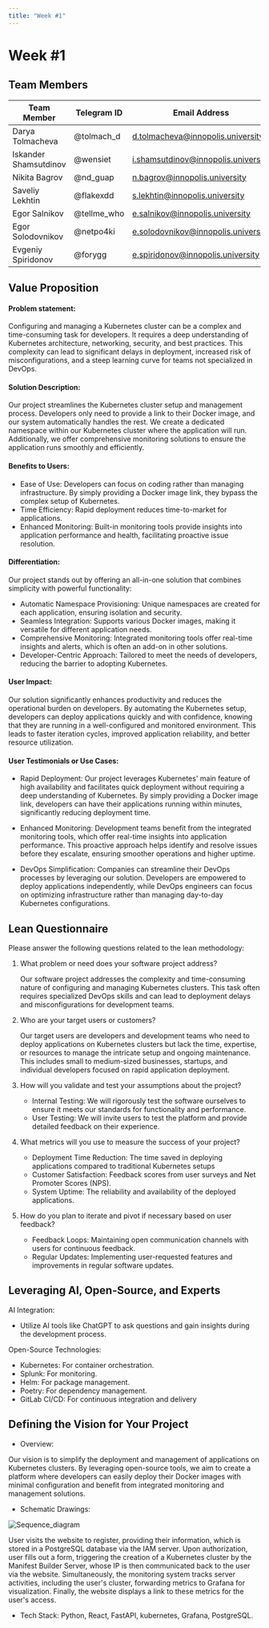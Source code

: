 ```yaml
---
title: "Week #1"
---
```


# Week #1

## **Team Members**

| Team Member              | Telegram ID   | Email Address                       |
|--------------------------|---------------|-------------------------------------|
| Darya Tolmacheva         | @tolmach_d    | d.tolmacheva@innopolis.university   |
| Iskander Shamsutdinov    | @wensiet      | i.shamsutdinov@innopolis.university |
| Nikita Bagrov            | @nd_guap      | n.bagrov@innopolis.university       |
| Saveliy Lekhtin          | @flakexdd     | s.lekhtin@innopolis.university      |
| Egor Salnikov            | @tellme_who   | e.salnikov@innopolis.university     |
| Egor Solodovnikov        | @netpo4ki     | e.solodovnikov@innopolis.university |
| Evgeniy Spiridonov       | @forygg       | e.spiridonov@innopolis.university   |

## **Value Proposition**

#### **Problem statement:**
Configuring and managing a Kubernetes cluster can be a complex and time-consuming task for developers. It requires a deep understanding of Kubernetes architecture, networking, security, and best practices. This complexity can lead to significant delays in deployment, increased risk of misconfigurations, and a steep learning curve for teams not specialized in DevOps.

#### Solution Description:
Our project streamlines the Kubernetes cluster setup and management process. Developers only need to provide a link to their Docker image, and our system automatically handles the rest. We create a dedicated namespace within our Kubernetes cluster where the application will run. Additionally, we offer comprehensive monitoring solutions to ensure the application runs smoothly and efficiently.

#### Benefits to Users:
* Ease of Use: Developers can focus on coding rather than managing infrastructure. By simply providing a Docker image link, they bypass the complex setup of Kubernetes.
* Time Efficiency: Rapid deployment reduces time-to-market for applications.
* Enhanced Monitoring: Built-in monitoring tools provide insights into application performance and health, facilitating proactive issue resolution.

#### Differentiation:
Our project stands out by offering an all-in-one solution that combines simplicity with powerful functionality:

* Automatic Namespace Provisioning: Unique namespaces are created for each application, ensuring isolation and security.
* Seamless Integration: Supports various Docker images, making it versatile for different application needs.
* Comprehensive Monitoring: Integrated monitoring tools offer real-time insights and alerts, which is often an add-on in other solutions.
* Developer-Centric Approach: Tailored to meet the needs of developers, reducing the barrier to adopting Kubernetes.

#### User Impact:
Our solution significantly enhances productivity and reduces the operational burden on developers. By automating the Kubernetes setup, developers can deploy applications quickly and with confidence, knowing that they are running in a well-configured and monitored environment. This leads to faster iteration cycles, improved application reliability, and better resource utilization.

#### User Testimonials or Use Cases:
* Rapid Deployment: Our project leverages Kubernetes' main feature of high availability and facilitates quick deployment without requiring a deep understanding of Kubernetes. By simply providing a Docker image link, developers can have their applications running within minutes, significantly reducing deployment time.

* Enhanced Monitoring: Development teams benefit from the integrated monitoring tools, which offer real-time insights into application performance. This proactive approach helps identify and resolve issues before they escalate, ensuring smoother operations and higher uptime.

* DevOps Simplification: Companies can streamline their DevOps processes by leveraging our solution. Developers are empowered to deploy applications independently, while DevOps engineers can focus on optimizing infrastructure rather than managing day-to-day Kubernetes configurations.

## **Lean Questionnaire**

Please answer the following questions related to the lean methodology:

1. What problem or need does your software project address? 
   
   Our software project addresses the complexity and time-consuming nature of configuring and managing Kubernetes clusters. This task often requires specialized DevOps skills and can lead to deployment delays and misconfigurations for development teams.

2. Who are your target users or customers?

   Our target users are developers and development teams who need to deploy applications on Kubernetes clusters but lack the time, expertise, or resources to manage the intricate setup and ongoing maintenance. This includes small to medium-sized businesses, startups, and individual developers focused on rapid application deployment.

3. How will you validate and test your assumptions about the project?

   - Internal Testing: We will rigorously test the software ourselves to ensure it meets our standards for functionality and performance.
   - User Testing: We will invite users to test the platform and provide detailed feedback on their experience.

4. What metrics will you use to measure the success of your project?

   - Deployment Time Reduction: The time saved in deploying applications compared to traditional Kubernetes setups
   - Customer Satisfaction: Feedback scores from user surveys and Net Promoter Scores (NPS).
   - System Uptime: The reliability and availability of the deployed applications.

5. How do you plan to iterate and pivot if necessary based on user feedback?

   - Feedback Loops: Maintaining open communication channels with users for continuous feedback.
   - Regular Updates: Implementing user-requested features and improvements in regular software updates.

## **Leveraging AI, Open-Source, and Experts**

AI Integration: 
* Utilize AI tools like ChatGPT to ask questions and gain insights during the development process.

Open-Source Technologies:
* Kubernetes: For container orchestration.
* Splunk: For monitoring.
* Helm: For package management.
* Poetry: For dependency management.
* GitLab CI/CD: For continuous integration and delivery

## **Defining the Vision for Your Project**

- Overview: 

Our vision is to simplify the deployment and management of applications on Kubernetes clusters. By leveraging open-source tools, we aim to create a platform where developers can easily deploy their Docker images with minimal configuration and benefit from integrated monitoring and management solutions.

- Schematic Drawings: 

![Sequence_diagram](2024/startup_studio/sequence_diagram.png)


  User visits the website to register, providing their information, which is stored in a PostgreSQL database via the IAM server. Upon authorization, user fills out a form, triggering the creation of a Kubernetes cluster by the Manifest Builder Server, whose IP is then communicated back to the user via the website. Simultaneously, the monitoring system tracks server activities, including the user's cluster, forwarding metrics to Grafana for visualization. Finally, the website displays a link to these metrics for the user's access.

- Tech Stack: Python, React, FastAPI, kubernetes, Grafana, PostgreSQL.


